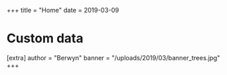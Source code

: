 +++
title = "Home"
date = 2019-03-09

# Custom data
[extra]
author = "Berwyn"
banner = "/uploads/2019/03/banner_trees.jpg"
+++
